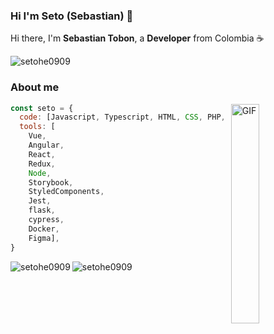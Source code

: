### Hi I'm Seto (Sebastian) 🚀

Hi there, I'm **Sebastian Tobon**, a **Developer** from Colombia ☕️

<p align="left"> <img src="https://komarev.com/ghpvc/?username=setohe0909" alt="setohe0909" /> </p>

### About me 

<img align="right" alt="GIF" width="30%" src="https://i.pinimg.com/originals/e4/26/70/e426702edf874b181aced1e2fa5c6cde.gif" />

```javascript
const seto = {
  code: [Javascript, Typescript, HTML, CSS, PHP, Python],
  tools: [
    Vue,
    Angular,
    React,
    Redux, 
    Node, 
    Storybook,
    StyledComponents,
    Jest,
    flask,
    cypress,
    Docker,
    Figma],
}
```

<p>
  <img src="https://github-readme-stats.vercel.app/api?username=setohe0909&show_icons=true" alt="setohe0909" />
  <img align="left" src="https://github-readme-stats.vercel.app/api/top-langs?username=setohe0909&show_icons=true&locale=en&layout=compact"   alt="setohe0909" />
 </p>

